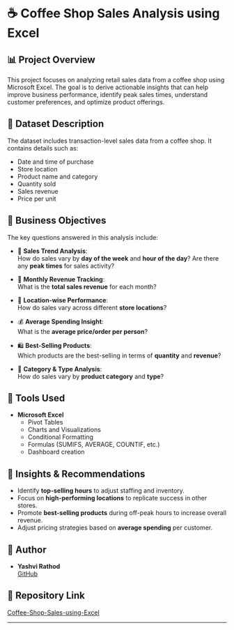 # ☕ Coffee Shop Sales Analysis using Excel

## 📊 Project Overview

This project focuses on analyzing retail sales data from a coffee shop using Microsoft Excel. The goal is to derive actionable insights that can help improve business performance, identify peak sales times, understand customer preferences, and optimize product offerings.

## 📁 Dataset Description

The dataset includes transaction-level sales data from a coffee shop. It contains details such as:
- Date and time of purchase
- Store location
- Product name and category
- Quantity sold
- Sales revenue
- Price per unit

## 🎯 Business Objectives

The key questions answered in this analysis include:

- 📅 **Sales Trend Analysis**:  
  How do sales vary by **day of the week** and **hour of the day**? Are there any **peak times** for sales activity?

- 📆 **Monthly Revenue Tracking**:  
  What is the **total sales revenue** for each month?

- 📍 **Location-wise Performance**:  
  How do sales vary across different **store locations**?

- 💰 **Average Spending Insight**:  
  What is the **average price/order per person**?

- 🛍️ **Best-Selling Products**:  
  Which products are the best-selling in terms of **quantity** and **revenue**?

- 🧃 **Category & Type Analysis**:  
  How do sales vary by **product category** and **type**?

## 🧩 Tools Used

- **Microsoft Excel**
  - Pivot Tables
  - Charts and Visualizations
  - Conditional Formatting
  - Formulas (SUMIFS, AVERAGE, COUNTIF, etc.)
  - Dashboard creation

## 📌 Insights & Recommendations

- Identify **top-selling hours** to adjust staffing and inventory.
- Focus on **high-performing locations** to replicate success in other stores.
- Promote **best-selling products** during off-peak hours to increase overall revenue.
- Adjust pricing strategies based on **average spending** per customer.


## 📝 Author

- **Yashvi Rathod**  
  [GitHub](https://github.com/yashvi715)

## 📎 Repository Link

[Coffee-Shop-Sales-using-Excel](https://github.com/yashvi715/Coffee-Shop-Sales-using-Excel)

---


